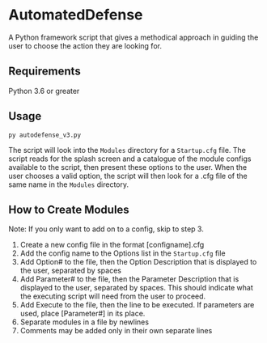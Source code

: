 # AutomatedDefense  
A Python framework script that gives a methodical approach in guiding the user to choose the action they are looking for.  

## Requirements  
Python 3.6 or greater  

## Usage  
`py autodefense_v3.py`  

The script will look into the `Modules` directory for a `Startup.cfg` file. The script reads for the splash screen and a catalogue of the module configs available to the script, then present these options to the user. When the user chooses a valid option, the script will then look for a .cfg file of the same name in the `Modules` directory.  

## How to Create Modules  
Note: If you only want to add on to a config, skip to step 3.  

1.  Create a new config file in the format [configname].cfg  
2.  Add the config name to the Options list in the `Startup.cfg` file  
3.  Add Option# to the file, then the Option Description that is displayed to the user, separated by spaces  
4.  Add Parameter# to the file, then the Parameter Description that is displayed to the user, separated by spaces. This should indicate what the executing script will need from the user to proceed.
5.  Add Execute to the file, then the line to be executed. If parameters are used, place [Parameter#] in its place.  
6.  Separate modules in a file by newlines  
7.  Comments may be added only in their own separate lines  
